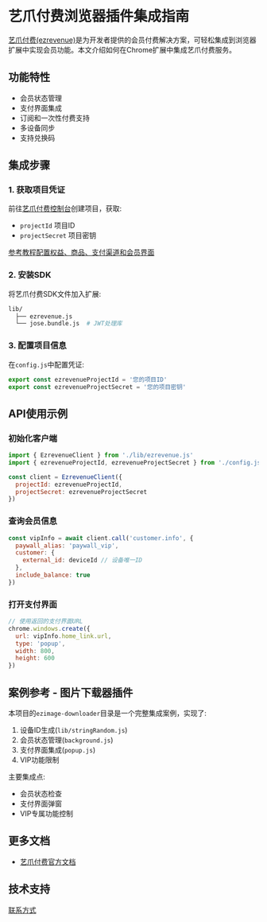 # 艺爪付费浏览器插件集成指南

[艺爪付费(ezrevenue)](https://www.ezboti.com/revenue/)是为开发者提供的会员付费解决方案，可轻松集成到浏览器扩展中实现会员功能。本文介绍如何在Chrome扩展中集成艺爪付费服务。

## 功能特性

- 会员状态管理
- 支付界面集成
- 订阅和一次性付费支持
- 多设备同步
- 支持兑换码

## 集成步骤

### 1. 获取项目凭证
前往[艺爪付费控制台](https://revenue.ezboti.com/)创建项目，获取:
- `projectId` 项目ID
- `projectSecret` 项目密钥

[参考教程配置权益、商品、支付渠道和会员界面](https://www.ezboti.com/docs/revenue/start/)

### 2. 安装SDK
将艺爪付费SDK文件加入扩展:
```bash
lib/
  ├── ezrevenue.js
  └── jose.bundle.js  # JWT处理库
```

### 3. 配置项目信息
在`config.js`中配置凭证:
```js
export const ezrevenueProjectId = '您的项目ID'
export const ezrevenueProjectSecret = '您的项目密钥'
```

## API使用示例

### 初始化客户端
```js
import { EzrevenueClient } from './lib/ezrevenue.js'
import { ezrevenueProjectId, ezrevenueProjectSecret } from './config.js'

const client = EzrevenueClient({
  projectId: ezrevenueProjectId,
  projectSecret: ezrevenueProjectSecret
})
```

### 查询会员信息
```js
const vipInfo = await client.call('customer.info', {
  paywall_alias: 'paywall_vip',
  customer: {
    external_id: deviceId // 设备唯一ID
  },
  include_balance: true
})
```

### 打开支付界面
```js
// 使用返回的支付界面URL
chrome.windows.create({
  url: vipInfo.home_link.url,
  type: 'popup',
  width: 800,
  height: 600
})
```

## 案例参考 - 图片下载器插件

本项目的`ezimage-downloader`目录是一个完整集成案例，实现了:
1. 设备ID生成(`lib/stringRandom.js`)
2. 会员状态管理(`background.js`)
3. 支付界面集成(`popup.js`)
4. VIP功能限制

主要集成点:
- 会员状态检查
- 支付界面弹窗
- VIP专属功能控制

## 更多文档

- [艺爪付费官方文档](https://www.ezboti.com/docs/revenue/)

## 技术支持

[联系方式](https://www.ezboti.com/docs/revenue/contact/)
